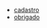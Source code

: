
 - [cadastro](czargab18.github.io/caminhodigital/cadadstro)
 - [obrigado](czargab18.github.io/caminhodigital/obrigado)
